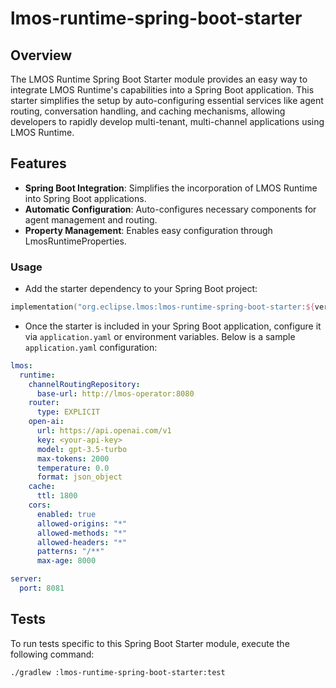 # lmos-runtime-spring-boot-starter

## Overview
The LMOS Runtime Spring Boot Starter module provides an easy way to integrate LMOS Runtime's capabilities into a Spring Boot application. This starter simplifies the setup by auto-configuring essential services like agent routing, conversation handling, and caching mechanisms, allowing developers to rapidly develop multi-tenant, multi-channel applications using LMOS Runtime.

## Features
- **Spring Boot Integration**: Simplifies the incorporation of LMOS Runtime into Spring Boot applications.
- **Automatic Configuration**: Auto-configures necessary components for agent management and routing.
- **Property Management**: Enables easy configuration through LmosRuntimeProperties.

### Usage
* Add the starter dependency to your Spring Boot project:

```kotlin
implementation("org.eclipse.lmos:lmos-runtime-spring-boot-starter:${version}")
```

* Once the starter is included in your Spring Boot application, configure it via `application.yaml` or environment variables. Below is a sample `application.yaml` configuration:

```yaml
lmos:
  runtime:
    channelRoutingRepository:
      base-url: http://lmos-operator:8080
    router:
      type: EXPLICIT
    open-ai:
      url: https://api.openai.com/v1
      key: <your-api-key>
      model: gpt-3.5-turbo
      max-tokens: 2000
      temperature: 0.0
      format: json_object
    cache:
      ttl: 1800
    cors:
      enabled: true
      allowed-origins: "*"
      allowed-methods: "*"
      allowed-headers: "*"
      patterns: "/**"
      max-age: 8000

server:
  port: 8081
```

## Tests

To run tests specific to this Spring Boot Starter module, execute the following command:

```bash
./gradlew :lmos-runtime-spring-boot-starter:test
```